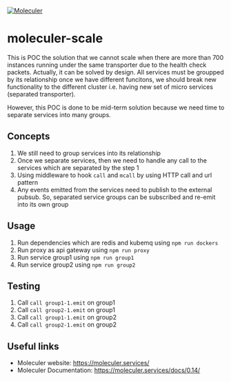 [![Moleculer](https://badgen.net/badge/Powered%20by/Moleculer/0e83cd)](https://moleculer.services)

# moleculer-scale
This is POC the solution that we cannot scale when there are more than 700 instances running under the same transporter due to the health check packets. Actually, it can be solved by design. All services must be groupped by its relationship once we have different funcitons, we should break new functionality to the different cluster i.e. having new set of micro services (separated transporter).

However, this POC is done to be mid-term solution because we need time to separate services into many groups.

## Concepts
1. We still need to group services into its relationship
2. Once we separate services, then we need to handle any call to the services which are separated by the step 1
3. Using middleware to hook `call` and `mcall` by using HTTP call and url pattern
4. Any events emitted from the services need to publish to the external pubsub. So, separated service groups can be subscribed and re-emit into its own group

## Usage
1. Run dependencies which are redis and kubemq using `npm run dockers`
1. Run proxy as api gateway using `npm run proxy`
1. Run service group1 using `npm run group1`
1. Run service group2 using `npm run group2`

## Testing
1. Call `call group1-1.emit` on group1
1. Call `call group2-1.emit` on group1
1. Call `call group1-1.emit` on group2
1. Call `call group2-1.emit` on group2


## Useful links
* Moleculer website: https://moleculer.services/
* Moleculer Documentation: https://moleculer.services/docs/0.14/

